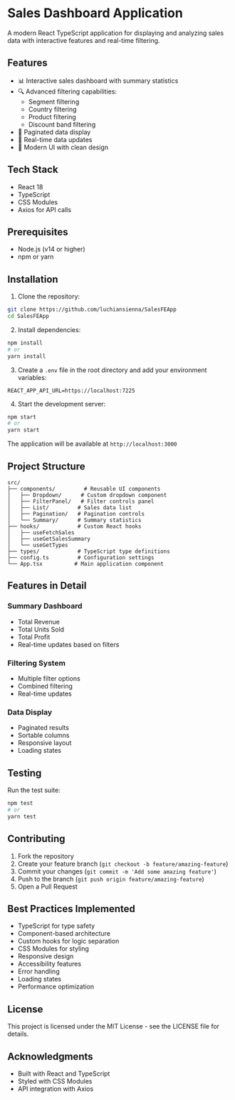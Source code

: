 # Sales Dashboard Application

A modern React TypeScript application for displaying and analyzing sales data with interactive features and real-time filtering.

## Features

- 📊 Interactive sales dashboard with summary statistics
- 🔍 Advanced filtering capabilities:
  - Segment filtering
  - Country filtering
  - Product filtering
  - Discount band filtering
- 📄 Paginated data display
- 🔄 Real-time data updates
- 🎨 Modern UI with clean design

## Tech Stack

- React 18
- TypeScript
- CSS Modules
- Axios for API calls

## Prerequisites

- Node.js (v14 or higher)
- npm or yarn

## Installation

1. Clone the repository:
```bash
git clone https://github.com/luchiansienna/SalesFEApp
cd SalesFEApp
```

2. Install dependencies:
```bash
npm install
# or
yarn install
```

3. Create a `.env` file in the root directory and add your environment variables:
```env
REACT_APP_API_URL=https://localhost:7225
```

4. Start the development server:
```bash
npm start
# or
yarn start
```

The application will be available at `http://localhost:3000`

## Project Structure

```
src/
├── components/         # Reusable UI components
│   ├── Dropdown/      # Custom dropdown component
│   ├── FilterPanel/   # Filter controls panel
│   ├── List/         # Sales data list
│   ├── Pagination/   # Pagination controls
│   └── Summary/      # Summary statistics
├── hooks/            # Custom React hooks
│   ├── useFetchSales
│   ├── useGetSalesSummary
│   └── useGetTypes
├── types/            # TypeScript type definitions
├── config.ts         # Configuration settings
└── App.tsx          # Main application component
```

## Features in Detail

### Summary Dashboard
- Total Revenue
- Total Units Sold
- Total Profit
- Real-time updates based on filters

### Filtering System
- Multiple filter options
- Combined filtering
- Real-time updates

### Data Display
- Paginated results
- Sortable columns
- Responsive layout
- Loading states

## Testing

Run the test suite:
```bash
npm test
# or
yarn test
```

## Contributing

1. Fork the repository
2. Create your feature branch (`git checkout -b feature/amazing-feature`)
3. Commit your changes (`git commit -m 'Add some amazing feature'`)
4. Push to the branch (`git push origin feature/amazing-feature`)
5. Open a Pull Request

## Best Practices Implemented

- TypeScript for type safety
- Component-based architecture
- Custom hooks for logic separation
- CSS Modules for styling
- Responsive design
- Accessibility features
- Error handling
- Loading states
- Performance optimization


## License

This project is licensed under the MIT License - see the LICENSE file for details.

## Acknowledgments

- Built with React and TypeScript
- Styled with CSS Modules
- API integration with Axios

